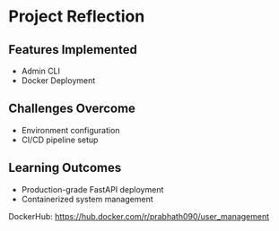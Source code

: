 # Project Reflection
## Features Implemented
- Admin CLI
- Docker Deployment
## Challenges Overcome
- Environment configuration
- CI/CD pipeline setup
## Learning Outcomes
- Production-grade FastAPI deployment
- Containerized system management

DockerHub: https://hub.docker.com/r/prabhath090/user_management
